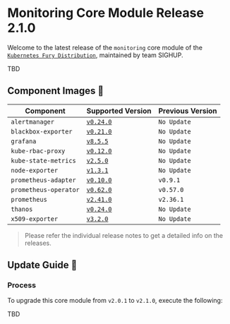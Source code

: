 # Monitoring Core Module Release 2.1.0

Welcome to the latest release of the `monitoring` core module of the [`Kubernetes Fury Distribution`](https://github.com/sighupio/fury-distribution), maintained by team SIGHUP.

TBD

## Component Images 🚢

| Component             | Supported Version                                                                            | Previous Version |
| --------------------- | -------------------------------------------------------------------------------------------- | ---------------- |
| `alertmanager`        | [`v0.24.0`](https://github.com/prometheus/alertmanager/releases/tag/v0.24.0)                 | `No Update`      |
| `blackbox-exporter`   | [`v0.21.0`](https://github.com/prometheus/blackbox_exporter/releases/tag/v0.21.0)            | `No Update`      |
| `grafana`             | [`v8.5.5`](https://github.com/grafana/grafana/releases/tag/v8.5.5)                           | `No Update`      |
| `kube-rbac-proxy`     | [`v0.12.0`](https://github.com/brancz/kube-rbac-proxy/releases/tag/v0.12.0)                  | `No Update`      |
| `kube-state-metrics`  | [`v2.5.0`](https://github.com/kubernetes/kube-state-metrics/releases/tag/v2.5.0)             | `No Update`      |
| `node-exporter`       | [`v1.3.1`](https://github.com/prometheus/node_exporter/releases/tag/v1.3.1)                  | `No Update`      |
| `prometheus-adapter`  | [`v0.10.0`](https://github.com/kubernetes-sigs/prometheus-adapter/releases/tag/v0.10.0)        | `v0.9.1`      |
| `prometheus-operator` | [`v0.62.0`](https://github.com/prometheus-operator/prometheus-operator/releases/tag/v0.62.0) |  `v0.57.0`       |
| `prometheus`          | [`v2.41.0`](https://github.com/prometheus/prometheus/releases/tag/v2.41.0)                   |  `v2.36.1`       |
| `thanos`              | [`v0.24.0`](https://github.com/thanos-io/thanos/releases/tag/v0.24.0)                        | `No Update`      |
| `x509-exporter`       | [`v3.2.0`](https://github.com/enix/x509-certificate-exporter/releases/tag/v3.2.0)            | `No Update`      |

> Please refer the individual release notes to get a detailed info on the releases.

## Update Guide 🦮

### Process

To upgrade this core module from `v2.0.1` to `v2.1.0`, execute the following:

TBD
